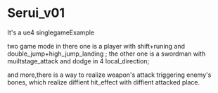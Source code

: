 # Serui_v01

It's a ue4 singlegameExample

two game mode in there
one is a player with shift+runing and double_jump+high_jump_landing ;
the other one is a swordman with muiltstage_attack and dodge in 4 local_direction;

and more,there is a way to realize weapon's attack triggering enemy's bones,
which realize diffient hit_effect with diffient attacked place.
